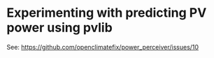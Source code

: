 # Experimenting with predicting PV power using pvlib

See: https://github.com/openclimatefix/power_perceiver/issues/10
